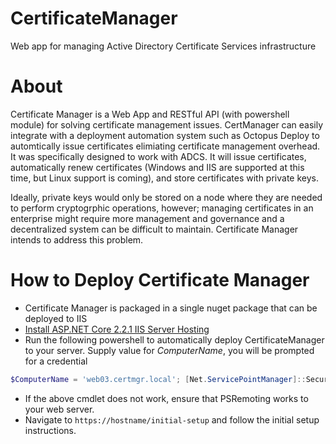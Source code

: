 # CertificateManager
Web app for managing Active Directory Certificate Services infrastructure

# About

Certificate Manager is a Web App and RESTful API (with powershell module) for solving certificate management issues. CertManager can easily integrate with a deployment automation system such as Octopus Deploy to automtically issue certificates elimiating certificate management overhead. It was specifically designed to work with ADCS. It will issue certificates, automatically renew certificates (Windows and IIS are supported at this time, but Linux support is coming), and store certificates with private keys. 

Ideally, private keys would only be stored on a node where they are needed to perform cryptogrphic operations, however; managing certificates in an enterprise might require more management and governance and a decentralized system can be difficult to maintain. Certificate Manager intends to address this problem.

# How to Deploy Certificate Manager

* Certificate Manager is packaged in a single nuget package that can be deployed to IIS
* [Install ASP.NET Core 2.2.1 IIS Server Hosting](https://download.visualstudio.microsoft.com/download/pr/5ee633f2-bf6d-49bd-8fb6-80c861c36d54/caa93641707e1fd5b8273ada22009246/dotnet-hosting-2.2.1-win.exe)
* Run the following powershell to automatically deploy CertificateManager to your server. Supply value for *ComputerName*, you will be prompted for a credential
```powershell
$ComputerName = 'web03.certmgr.local'; [Net.ServicePointManager]::SecurityProtocol = [Net.SecurityProtocolType]::Tls12;Invoke-WebRequest -Uri:'https://github.com/corymurphy/CertificateManager/blob/master/Deployment/Deploy-CertificateManager.ps1?raw=true' -OutFile:$('{0}\Deploy-CertificateManager.ps1' -f $env:TEMP);$cmdlet =  $('{0}\Deploy-CertificateManager.ps1' -f $env:TEMP); . $cmdlet -ComputerName:$ComputerName -Credential:(Get-Credential);
```
* If the above cmdlet does not work, ensure that PSRemoting works to your web server.
* Navigate to `https://hostname/initial-setup` and follow the initial setup instructions.
